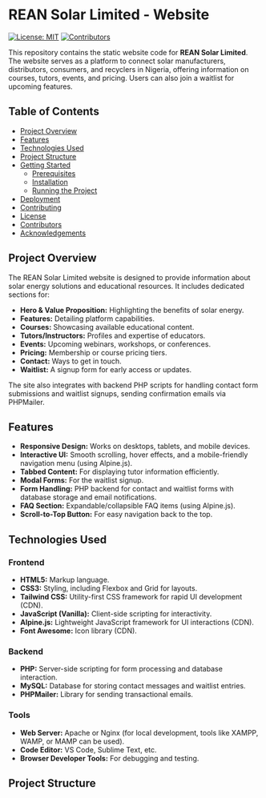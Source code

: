 # REAN Solar Limited - Website

[![License: MIT](https://img.shields.io/badge/License-MIT-yellow.svg)](https://opensource.org/licenses/MIT)
[![Contributors](https://img.shields.io/badge/contributors-1-orange)](#contributors-)

This repository contains the static website code for **REAN Solar Limited**. The website serves as a platform to connect solar manufacturers, distributors, consumers, and recyclers in Nigeria, offering information on courses, tutors, events, and pricing. Users can also join a waitlist for upcoming features.

## Table of Contents

- [Project Overview](#project-overview)
- [Features](#features)
- [Technologies Used](#technologies-used)
- [Project Structure](#project-structure)
- [Getting Started](#getting-started)
  - [Prerequisites](#prerequisites)
  - [Installation](#installation)
  - [Running the Project](#running-the-project)
- [Deployment](#deployment)
- [Contributing](#contributing)
- [License](#license)
- [Contributors](#contributors)
- [Acknowledgements](#acknowledgements)

## Project Overview

The REAN Solar Limited website is designed to provide information about solar energy solutions and educational resources. It includes dedicated sections for:

-   **Hero & Value Proposition:** Highlighting the benefits of solar energy.
-   **Features:** Detailing platform capabilities.
-   **Courses:** Showcasing available educational content.
-   **Tutors/Instructors:** Profiles and expertise of educators.
-   **Events:** Upcoming webinars, workshops, or conferences.
-   **Pricing:** Membership or course pricing tiers.
-   **Contact:** Ways to get in touch.
-   **Waitlist:** A signup form for early access or updates.

The site also integrates with backend PHP scripts for handling contact form submissions and waitlist signups, sending confirmation emails via PHPMailer.

## Features

-   **Responsive Design:** Works on desktops, tablets, and mobile devices.
-   **Interactive UI:** Smooth scrolling, hover effects, and a mobile-friendly navigation menu (using Alpine.js).
-   **Tabbed Content:** For displaying tutor information efficiently.
-   **Modal Forms:** For the waitlist signup.
-   **Form Handling:** PHP backend for contact and waitlist forms with database storage and email notifications.
-   **FAQ Section:** Expandable/collapsible FAQ items (using Alpine.js).
-   **Scroll-to-Top Button:** For easy navigation back to the top.

## Technologies Used

### Frontend

-   **HTML5:** Markup language.
-   **CSS3:** Styling, including Flexbox and Grid for layouts.
-   **Tailwind CSS:** Utility-first CSS framework for rapid UI development (CDN).
-   **JavaScript (Vanilla):** Client-side scripting for interactivity.
-   **Alpine.js:** Lightweight JavaScript framework for UI interactions (CDN).
-   **Font Awesome:** Icon library (CDN).

### Backend

-   **PHP:** Server-side scripting for form processing and database interaction.
-   **MySQL:** Database for storing contact messages and waitlist entries.
-   **PHPMailer:** Library for sending transactional emails.

### Tools

-   **Web Server:** Apache or Nginx (for local development, tools like XAMPP, WAMP, or MAMP can be used).
-   **Code Editor:** VS Code, Sublime Text, etc.
-   **Browser Developer Tools:** For debugging and testing.

## Project Structure
